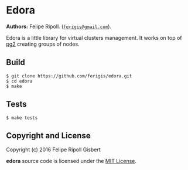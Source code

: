 
# Edora

__Authors:__ Felipe Ripoll. ([`ferigis@gmail.com`](mailto:ferigis@gmail.com)).

Edora is a little library for virtual clusters management. It works on top of [pg2](http://erlang.org/doc/man/pg2.html) creating groups of nodes.

## Build

    $ git clone https://github.com/ferigis/edora.git
    $ cd edora
    $ make

## Tests

    $ make tests

## Copyright and License

Copyright (c) 2016 Felipe Ripoll Gisbert

**edora** source code is licensed under the [MIT License](LICENSE.md).
